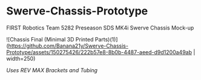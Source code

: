 # Swerve-Chassis-Prototype
FIRST Robotics Team 5282 Preseason SDS MK4i Swerve Chassis Mock-up

![Chassis Final (Minimal 3D Printed Parts)(1)](https://github.com/Banana21y/Swerve-Chassis-Prototype/assets/150275426/222b57e8-8b0b-4487-aeed-d9d1200a49ab | width=250)

*Uses REV MAX Brackets and Tubing*
